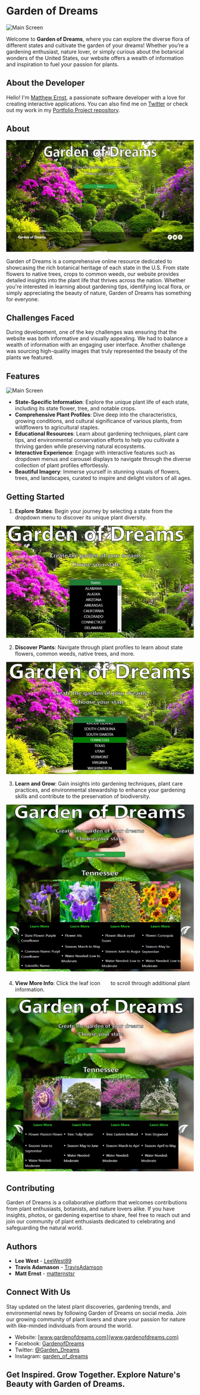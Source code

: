 # Garden of Dreams
![Main Screen](images/readmeImages/DEMOGIF.gif)

Welcome to **Garden of Dreams**, where you can explore the diverse flora of different states and cultivate the garden of your dreams! Whether you’re a gardening enthusiast, nature lover, or simply curious about the botanical wonders of the United States, our website offers a wealth of information and inspiration to fuel your passion for plants.

## About the Developer
Hello! I'm [Matthew Ernst](https://matternst.com/), a passionate software developer with a love for creating interactive applications. You can also find me on [Twitter](https://x.com/MatthewErn46471)  or check out my work in my [Portfolio Project repository](https://github.com/matternstsr).

## About
![Main Screen](images/readmeImages/Main_Screen.jpg)

Garden of Dreams is a comprehensive online resource dedicated to showcasing the rich botanical heritage of each state in the U.S. From state flowers to native trees, crops to common weeds, our website provides detailed insights into the plant life that thrives across the nation. Whether you're interested in learning about gardening tips, identifying local flora, or simply appreciating the beauty of nature, Garden of Dreams has something for everyone.

## Challenges Faced

During development, one of the key challenges was ensuring that the website was both informative and visually appealing. We had to balance a wealth of information with an engaging user interface. Another challenge was sourcing high-quality images that truly represented the beauty of the plants we featured.

## Features
![Main Screen](images/readmeImages/JSONGIF.gif)
- **State-Specific Information**: Explore the unique plant life of each state, including its state flower, tree, and notable crops.
- **Comprehensive Plant Profiles**: Dive deep into the characteristics, growing conditions, and cultural significance of various plants, from wildflowers to agricultural staples.
- **Educational Resources**: Learn about gardening techniques, plant care tips, and environmental conservation efforts to help you cultivate a thriving garden while preserving natural ecosystems.
- **Interactive Experience**: Engage with interactive features such as dropdown menus and carousel displays to navigate through the diverse collection of plant profiles effortlessly.
- **Beautiful Imagery**: Immerse yourself in stunning visuals of flowers, trees, and landscapes, curated to inspire and delight visitors of all ages.

## Getting Started

1. **Explore States**: Begin your journey by selecting a state from the dropdown menu to discover its unique plant diversity.

![Pick a State](images/readmeImages/Pick_a_state.jpg)

2. **Discover Plants**: Navigate through plant profiles to learn about state flowers, common weeds, native trees, and more.

![Picked a State](images/readmeImages/picked_a_state.jpg)

3. **Learn and Grow**: Gain insights into gardening techniques, plant care practices, and environmental stewardship to enhance your gardening skills and contribute to the preservation of biodiversity.

![View Info](images/readmeImages/View_info.jpg)

4. **View More Info**: Click the leaf icon <img src="images/readmeImages/leaf.svg" alt="Leaf Icon" width="20"/> to scroll through additional plant information.

![View More Info](images/readmeImages/View_more_info.jpg)

## Contributing

Garden of Dreams is a collaborative platform that welcomes contributions from plant enthusiasts, botanists, and nature lovers alike. If you have insights, photos, or gardening expertise to share, feel free to reach out and join our community of plant enthusiasts dedicated to celebrating and safeguarding the natural world.

## Authors

- **Lee West** - [LeeWest89](https://github.com/LeeWest89)
- **Travis Adamason** - [TravisAdamson](https://github.com/TravisAdamson)
- **Matt Ernst** - [matternstsr](https://github.com/matternstsr)

## Connect With Us

Stay updated on the latest plant discoveries, gardening trends, and environmental news by following Garden of Dreams on social media. Join our growing community of plant lovers and share your passion for nature with like-minded individuals from around the world.

- Website: [www.gardenofdreams.com](www.gardenofdreams.com)
- Facebook: [GardenofDreams](https://www.facebook.com/GardenofDreams)
- Twitter: [@Garden_Dreams](https://twitter.com/Garden_Dreams)
- Instagram: [garden_of_dreams](https://www.instagram.com/garden_of_dreams/)

## Get Inspired. Grow Together. Explore Nature's Beauty with Garden of Dreams.
